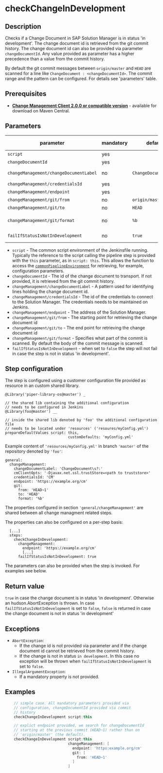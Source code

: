 # checkChangeInDevelopment

## Description

Checks if a Change Document in SAP Solution Manager is in status 'in development'. The change document id is retrieved from the git commit history. The change document id
can also be provided via parameter `changeDocumentId`. Any value provided as parameter has a higher precedence than a value from the commit history.

By default the git commit messages between `origin/master` and `HEAD` are scanned for a line like `ChangeDocument : <changeDocumentId>`. The commit
range and the pattern can be configured. For details see 'parameters' table.

## Prerequisites

* **[Change Management Client 2.0.0 or compatible version](http://central.maven.org/maven2/com/sap/devops/cmclient/dist.cli/)** - available for download on Maven Central.

## Parameters

| parameter          | mandatory | default                                                | possible values    |
| -------------------|-----------|--------------------------------------------------------|--------------------|
| `script`           | yes       |                                                        |                    |
| `changeDocumentId` | yes       |                                                        |                    |
| `changeManagement/changeDocumentLabel`        | no        | `ChangeDocument\s?:`                                   | regex pattern      |
| `changeManagement/credentialsId`    | yes       |                                                        |                    |
| `changeManagement/endpoint`         | yes       |                                                        |                    |
| `changeManagement/git/from`         | no        | `origin/master`                                        |                    |
| `changeManagement/git/to`           | no        | `HEAD`                                                 |                    |
| `changeManagement/git/format`        | no        | `%b`                                                   | see `git log --help` |
| `failIfStatusIsNotInDevelopment` | no | `true` | `true`, `false` |

* `script` - The common script environment of the Jenkinsfile running. Typically the reference to the script calling the pipeline step is provided with the `this` parameter, as in `script: this`. This allows the function to access the [`commonPipelineEnvironment`](commonPipelineEnvironment.md) for retrieving, for example, configuration parameters.
* `changeDocumentId` - The id of the change document to transport. If not provided, it is retrieved from the git commit history.
* `changeManagement/changeDocumentLabel` - A pattern used for identifying lines holding the change document id.
* `changeManagement/credentialsId` - The id of the credentials to connect to the Solution Manager. The credentials needs to be maintained on Jenkins.
* `changeManagement/endpoint` - The address of the Solution Manager.
* `changeManagement/git/from` - The starting point for retrieving the change document id
* `changeManagement/git/to` - The end point for retrieving the change document id
* `changeManagement/git/format` - Specifies what part of the commit is scanned. By default the body of the commit message is scanned.
* `failIfStatusIsNotInDevelopment` - when set to `false` the step will not fail in case the step is not in status 'in development'.

## Step configuration

The step is configured using a customer configuration file provided as
resource in an custom shared library.

```
@Library('piper-library-os@master') _

// the shared lib containing the additional configuration
// needs to be configured in Jenkins
@Library(foo@master') __

// inside the shared lib denoted by 'foo' the additional configuration file
// needs to be located under 'resources' ('resoures/myConfig.yml')
prepareDefaultValues script: this,
                             customDefaults: 'myConfig.yml'
```

Example content of ```'resources/myConfig.yml'``` in branch ```'master'``` of the repository denoted by
```'foo'```:

```
general:
  changeManagement:
    changeDocumentLabel: 'ChangeDocument\s?:'
    cmClientOpts: '-Djavax.net.ssl.trustStore=<path to truststore>'
    credentialsId: 'CM'
    endpoint: 'https://example.org/cm'
    git:
      from: 'HEAD~1'
      to: 'HEAD'
      format: '%b'
```

The properties configured in section `'general/changeManagement'` are shared between all change managment related steps.

The properties can also be configured on a per-step basis:

```
  [...]
  steps:
    checkChangeInDevelopment:
      changeManagement:
        endpoint: 'https://example.org/cm'
        [...]
      failIfStatusIsNotInDevelopment: true
```

The parameters can also be provided when the step is invoked. For examples see below.

## Return value

`true` in case the change document is in status 'in development'. Otherwise an hudson.AbortException is thrown. In case `failIfStatusIsNotInDevelopment`
is set to `false`, `false` is returned in case the change document is not in status 'in development'

## Exceptions

* `AbortException`:
    * If the change id is not provided via parameter and if the change document id cannot be retrieved from the commit history.
    * If the change is not in status `in development`. In this case no exception will be thrown when `failIfStatusIsNotInDevelopment` is set to `false`.
* `IllegalArgumentException`:
    * If a mandatory property is not provided.

## Examples

```groovy
    // simple case. All mandatory parameters provided via
    // configuration, changeDocumentId provided via commit
    // history
    checkChangeInDevelopment script:this
```

```groovy
    // explict endpoint provided, we search for changeDocumentId
    // starting at the previous commit (HEAD~1) rather than on
    // 'origin/master' (the default).
    checkChangeInDevelopment script:this
                             changeManagement: [
                               endpoint: 'https:example.org/cm'
                               git: [
                                 from: 'HEAD~1'
                               ]
                             ]
```
